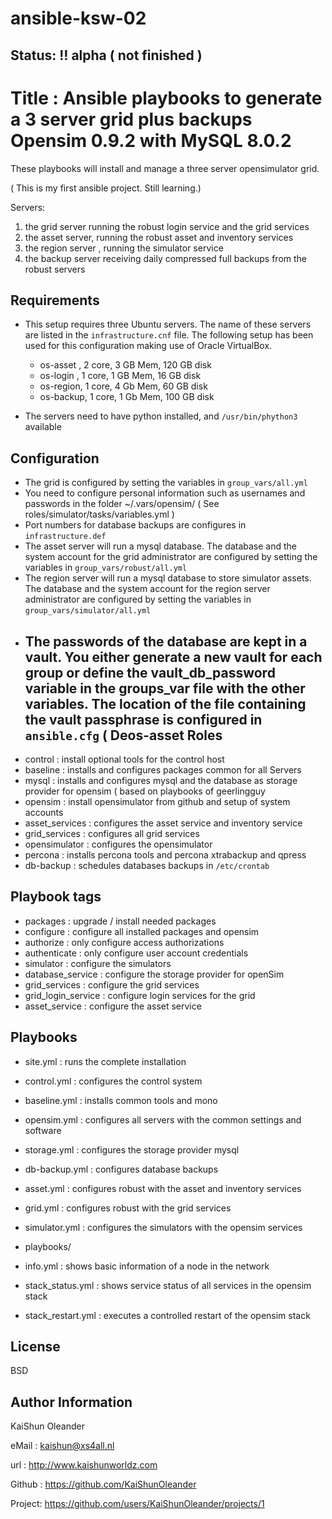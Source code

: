 # ansible-ksw-02
## Status: :bangbang: alpha ( not finished )


Title : Ansible playbooks to generate a 3 server grid plus backups
        Opensim 0.9.2 with MySQL 8.0.2
==================================================================

These playbooks will install and manage a three server opensimulator grid.

( This is my first ansible project. Still learning.)

Servers:
  1) the grid server running the robust login service and the grid services
  2) the asset server, running the robust asset and inventory services
  3) the region server , running the simulator service
  4) the backup server receiving daily compressed full backups from the robust servers

Requirements
------------

- This setup requires three Ubuntu servers. The name of these servers are listed
  in the `infrastructure.cnf` file. The following setup has been used for this
  configuration making use of Oracle VirtualBox.
  - os-asset , 2 core, 3 GB Mem, 120 GB disk
  - os-login , 1 core, 1 GB Mem,  16 GB disk
  - os-region, 1 core, 4 Gb Mem,  60 GB disk
  - os-backup, 1 core, 1 Gb Mem, 100 GB disk

- The servers need to have python installed, and `/usr/bin/phython3` available


Configuration
------------
- The grid is configured by setting the variables in `group_vars/all.yml`
- You need to configure personal information such as usernames and passwords in
  the folder ~/.vars/opensim/ ( See roles/simulator/tasks/variables.yml )
- Port numbers for database backups are configures in `infrastructure.def`
- The asset server will run a mysql database. The database and the system
   account for the grid administrator are configured by setting the variables
   in `group_vars/robust/all.yml`
- The region server will run a mysql database to store simulator assets. The
  database and the system account for the region server administrator are
  configured by setting the variables in `group_vars/simulator/all.yml`    
- The passwords of the database are kept in a vault. You either generate a new
  vault for each group or define the vault_db_password variable in the groups_var
  file with the other variables. The location of the file containing the vault
  passphrase is configured in `ansible.cfg` ( Deos-asset
  Roles
  ------
- control        : install optional tools for the control host
- baseline       : installs and configures packages common for all Servers
- mysql          : installs and configures mysql and the database as storage provider
                   for opensim  ( based on playbooks of geerlingguy
- opensim        : install opensimulator from github and setup of system accounts
- asset_services : configures the asset service and inventory service
- grid_services  : configures all grid services
- opensimulator  : configures the opensimulator             
- percona        : installs percona tools and percona xtrabackup and qpress
- db-backup      : schedules databases backups in `/etc/crontab`


Playbook tags
----------------
- packages           : upgrade / install needed packages
- configure          : configure all installed packages and opensim
- authorize          : only configure access authorizations
- authenticate       : only configure user account credentials
- simulator          : configure the simulators
- database_service   : configure the storage provider for openSim
- grid_services      : configure the grid services
- grid_login_service : configure login services for the grid
- asset_service      : configure the asset service

Playbooks
----------
- site.yml      : runs the complete installation
- control.yml   : configures the control system
- baseline.yml  : installs common tools and mono
- opensim.yml   : configures all servers with the common settings and software
- storage.yml   : configures the storage provider mysql
- db-backup.yml : configures database backups
- asset.yml     : configures robust with the asset and inventory services
- grid.yml      : configures robust with the grid services
- simulator.yml : configures the simulators with the opensim services


- playbooks/
 -  info.yml          : shows basic information of a node in the network
 -  stack_status.yml  : shows service status of all services in the opensim stack
 -  stack_restart.yml : executes a controlled restart of the opensim stack

License
-------

BSD

Author Information
------------------
KaiShun Oleander

eMail  : kaishun@xs4all.nl

url    : http://www.kaishunworldz.com

Github : https://github.com/KaiShunOleander

Project: https://github.com/users/KaiShunOleander/projects/1

